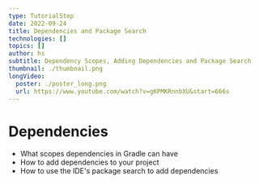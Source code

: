 ```yaml
---
type: TutorialStep
date: 2022-09-24
title: Dependencies and Package Search
technologies: []
topics: []
author: hs
subtitle: Dependency Scopes, Adding Dependencies and Package Search
thumbnail: ./thumbnail.png
longVideo:
  poster: ./poster_long.png
  url: https://www.youtube.com/watch?v=gKPMKRnnbXU&start=666s
---
```


# Dependencies

* What scopes dependencies in Gradle can have
* How to add dependencies to your project
* How to use the IDE's package search to add dependencies